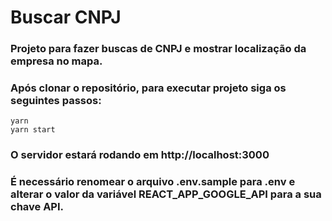 # Buscar CNPJ

### Projeto para fazer buscas de CNPJ e mostrar localização da empresa no mapa.

### Após clonar o repositório, para executar projeto siga os seguintes passos:

```
yarn
yarn start
```

### O servidor estará rodando em http://localhost:3000

### É necessário renomear o arquivo .env.sample para .env e alterar o valor da variável REACT_APP_GOOGLE_API para a sua chave API.
